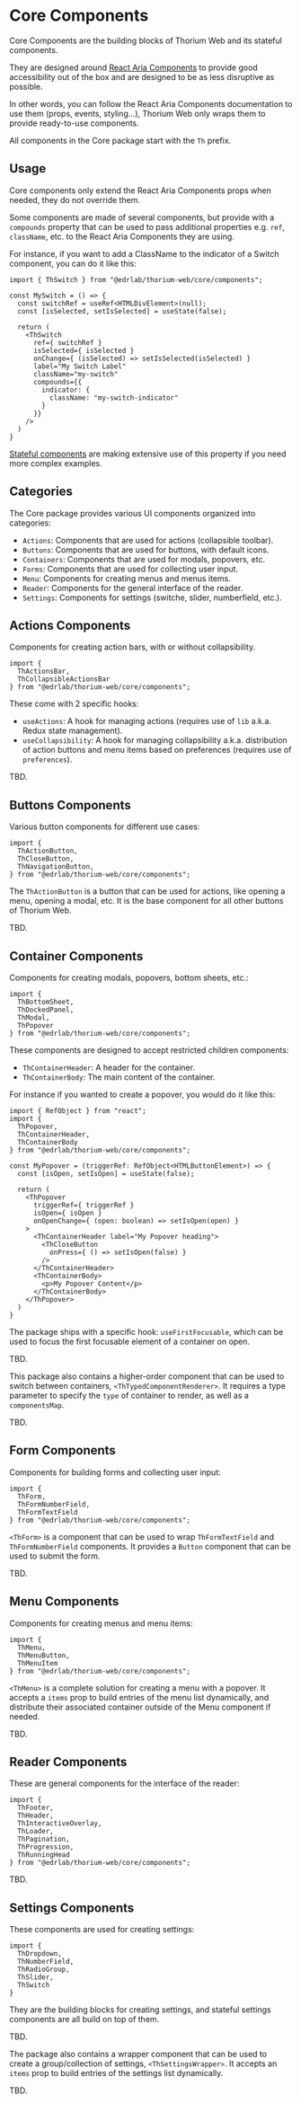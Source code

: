 # Core Components

Core Components are the building blocks of Thorium Web and its stateful components. 

They are designed around [React Aria Components](https://react-spectrum.adobe.com/react-aria/components.html) to provide good accessibility out of the box and are designed to be as less disruptive as possible. 

In other words, you can follow the React Aria Components documentation to use them (props, events, styling…), Thorium Web only wraps them to provide ready-to-use components.

All components in the Core package start with the `Th` prefix.

## Usage

Core components only extend the React Aria Components props when needed, they do not override them.

Some components are made of several components, but provide with a `compounds` property that can be used to pass additional properties e.g. `ref`, `className`, etc. to the React Aria Components they are using.

For instance, if you want to add a ClassName to the indicator of a Switch component, you can do it like this:

```tsx
import { ThSwitch } from "@edrlab/thorium-web/core/components";

const MySwitch = () => {
  const switchRef = useRef<HTMLDivElement>(null);
  const [isSelected, setIsSelected] = useState(false);

  return (
    <ThSwitch 
      ref={ switchRef }
      isSelected={ isSelected }
      onChange={ (isSelected) => setIsSelected(isSelected) }
      label="My Switch Label"
      className="my-switch"
      compounds={{
        indicator: {
          className: "my-switch-indicator"
        }
      }}
    />
  )
}
```

[Stateful components](../../src/components/) are making extensive use of this property if you need more complex examples.

## Categories

The Core package provides various UI components organized into categories:

- `Actions`: Components that are used for actions (collapsible toolbar).
- `Buttons`: Components that are used for buttons, with default icons.
- `Containers`: Components that are used for modals, popovers, etc.
- `Forms`: Components that are used for collecting user input.
- `Menu`: Components for creating menus and menus items.
- `Reader`: Components for the general interface of the reader.
- `Settings`: Components for settings (switche, slider, numberfield, etc.).


## Actions Components

Components for creating action bars, with or without collapsibility.

```tsx
import { 
  ThActionsBar, 
  ThCollapsibleActionsBar 
} from "@edrlab/thorium-web/core/components";
```

These come with 2 specific hooks:

- `useActions`: A hook for managing actions (requires use of `lib` a.k.a. Redux state management).
- `useCollapsibility`: A hook for managing collapsibility a.k.a. distribution of action buttons and menu items based on preferences (requires use of `preferences`).

TBD.

## Buttons Components

Various button components for different use cases:

```tsx
import { 
  ThActionButton, 
  ThCloseButton,
  ThNavigationButton,
} from "@edrlab/thorium-web/core/components";
```

The `ThActionButton` is a button that can be used for actions, like opening a menu, opening a modal, etc. It is the base component for all other buttons of Thorium Web.

TBD.

## Container Components

Components for creating modals, popovers, bottom sheets, etc.:

```tsx
import { 
  ThBottomSheet, 
  ThDockedPanel, 
  ThModal, 
  ThPopover
} from "@edrlab/thorium-web/core/components";
```

These components are designed to accept restricted children components:
- `ThContainerHeader`: A header for the container.
- `ThContainerBody`: The main content of the container.

For instance if you wanted to create a popover, you would do it like this:

```tsx
import { RefObject } from "react";
import {
  ThPopover,
  ThContainerHeader,
  ThContainerBody
} from "@edrlab/thorium-web/core/components";

const MyPopover = (triggerRef: RefObject<HTMLButtonElement>) => {
  const [isOpen, setIsOpen] = useState(false);

  return (
    <ThPopover
      triggerRef={ triggerRef }
      isOpen={ isOpen }
      onOpenChange={ (open: boolean) => setIsOpen(open) }
    >
      <ThContainerHeader label="My Popover heading">
        <ThCloseButton
          onPress={ () => setIsOpen(false) }
        />
      </ThContainerHeader>
      <ThContainerBody>
        <p>My Popover Content</p>
      </ThContainerBody>
    </ThPopover>
  )
}
```

The package ships with a specific hook: `useFirstFocusable`, which can be used to focus the first focusable element of a container on open.

TBD.

This package also contains a higher-order component that can be used to switch between containers, `<ThTypedComponentRenderer>`. It requires a type parameter to specify the `type` of container to render, as well as a `componentsMap`.

TBD.

## Form Components

Components for building forms and collecting user input:

```tsx
import { 
  ThForm, 
  ThFormNumberField, 
  ThFormTextField
} from "@edrlab/thorium-web/core/components";
```

`<ThForm>` is a component that can be used to wrap `ThFormTextField` and `ThFormNumberField` components. It provides a `Button` component that can be used to submit the form.

TBD.

## Menu Components

Components for creating menus and menu items:

```tsx
import {
  ThMenu,
  ThMenuButton,
  ThMenuItem
} from "@edrlab/thorium-web/core/components";
```

`<ThMenu>` is a complete solution for creating a menu with a popover. It accepts a `items` prop to build entries of the menu list dynamically, and distribute their associated container outside of the Menu component if needed.

TBD.

## Reader Components

These are general components for the interface of the reader:

```tsx
import { 
  ThFooter, 
  ThHeader, 
  ThInteractiveOverlay,
  ThLoader, 
  ThPagination,
  ThProgression, 
  ThRunningHead 
} from "@edrlab/thorium-web/core/components";
```

TBD.

## Settings Components

These components are used for creating settings:

```tsx
import {
  ThDropdown,
  ThNumberField,
  ThRadioGroup,
  ThSlider,
  ThSwitch
}
```

They are the building blocks for creating settings, and stateful settings components are all build on top of them. 

TBD.

The package also contains a wrapper component that can be used to create a group/collection of settings, `<ThSettingsWrapper>`. It accepts an `items` prop to build entries of the settings list dynamically.

TBD.